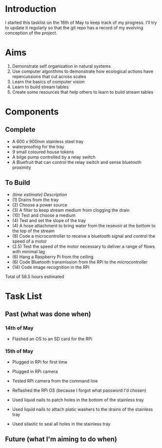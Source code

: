 # Introduction
I started this tasklist on the 16th of May to keep track of my progress. I'll try to update it regularly so that the git repo has a record of my evolving conception of the project.

# Aims
1. Demonstrate self organisation in natural systems
2. Use computer algorithms to demonstrate how ecological actions have repercussions that cut across scales
3. Learn the basics of computer vision
4. Learn to build stream tables
5. Create some resources that help others to learn to build stream tables

# Components

## Complete
 - A 600 x 900mm stainless steel tray
 - waterproofing for the tray
 - 9 small coloured house tokens
 - A bilge pump controlled by a relay switch
 - A Bluefruit that can control the relay switch and sense bluetooth proximity

## To Build
 - *(time estimate) Description*
 - (1) Drains from the tray
 - (2) Choose a power source
 - (3) A filter to keep stream medium from clogging the drain
 - (10) Test and choose a medium
 - (4) Test and set the slope of the tray
 - (4) A hose attachment to bring water from the resevoir at the bottom to the top of the stream
 - (8) Code a microcontroller to receive a bluetooth signal and control the speed of a motor
 - (2.5) Test the speed of the motor necessary to deliver a range of flows with minimal lag
 - (6) Hang a Raspberry Pi from the ceiling
 - (6) Code Bluetooth transmission from the RPi to the microcontroller
 - (14) Code image recognition in the RPi

Total of 58.5 hours estimated

# Task List

## Past (what was done when)

### 14th of May 
- Flashed an OS to an SD card for the RPi

### 15th of May
- Plugged in RPi for first time
- Plugged in RPi camera
- Tested RPi camera from the command line
- Reflashed the RPi OS (because I forgot what password I'd chosen)

- Used liquid nails to patch holes in the bottom of the stainless tray
- Used liquid nails to attach platic washers to the drains of the stainless tray
- Used silastic to seal all holes in the stainless tray

## Future (what I'm aiming to do when)